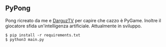 ## PyPong

Pong ricreato da me e [DarguzTV](https://github.com/DarguzTV) per capire che cazzo è PyGame.
Inoltre il giocatore sfida un'intelligenza artificiale.
Attualmente in sviluppo.

```console
$ pip install -r requirements.txt
$ python3 main.py
```